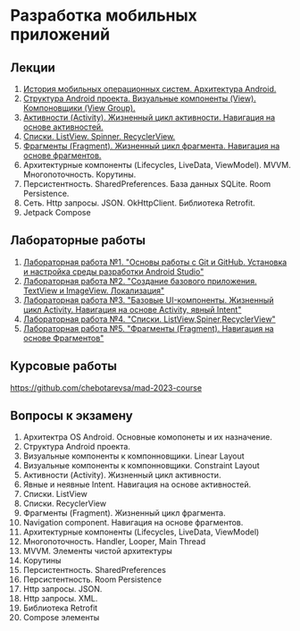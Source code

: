 # Разработка мобильных приложений

## Лекции
1. [История мобильных операционных систем. Архитектура Android.](lec01)
2. [Структура Android проекта. Визуальные компоненты (View). Компоновщики (View Group).](lec02)
3. [Активности (Activity). Жизненный цикл активности. Навигация на основе активностей.](lec03)
4. [Списки. ListView. Spinner. RecyclerView.](lec04)
5. [Фрагменты (Fragment). Жизненный цикл фрагмента. Навигация на основе фрагментов.](lec5)
6. Архитектурные компоненты (Lifecycles, LiveData, ViewModel). MVVM. Многопоточность. Корутины.
7. Персистентность. SharedPreferences. База данных SQLite. Room Persistence.
8. Сеть. Http запросы. JSON. OkHttpClient. Библиотека Retrofit.
9. Jetpack Compose

## Лабораторные работы

1. [Лабораторная работа №1. "Основы работы с Git и GitHub. Установка и настройка среды разработки Android Studio"](https://github.com/chebotarevsa/mad-2023-lab01)
2. [Лабораторная работа №2. "Создание базового приложения. TextView и ImageView. Локализация"](https://github.com/chebotarevsa/mad-2023-lab02)
3. [Лабораторная работа №3. "Базовые UI-компоненты. Жизненный цикл Activity. Навигация на основе Activity, явный Intent"](https://github.com/chebotarevsa/mad-2023-lab03)
4. [Лабораторная работа №4. "Списки. ListView,Spiner,RecyclerView"](https://github.com/chebotarevsa/mad-2023-lab04)
5. [Лабораторная работа №5. "Фрагменты (Fragment). Навигация на основе Фрагментов"](https://github.com/chebotarevsa/mad-2023-lab05)
   
##  Курсовые работы

https://github.com/chebotarevsa/mad-2023-course

##  Вопросы к экзамену
1. Архитектра OS Android. Основные комопонеты и их назначение.
2. Структура Android проекта. 
3. Визуальные компоненты к компонновщики. Linear Layout
4. Визуальные компоненты к компонновщики. Constraint Layout
5. Активности (Activity). Жизненный цикл активности.
6. Явные и неявные Intent. Навигация на основе активностей.
7. Списки. ListView
8. Списки. RecyclerView
9. Фрагменты (Fragment). Жизненный цикл фрагмента.
10. Navigation component. Навигация на основе фрагментов.
11. Архитектурные компоненты (Lifecycles, LiveData, ViewModel)
12. Многопоточность. Handler, Looper, Main Thread
13. MVVM. Элементы чистой архитектуры
14. Корутины
15. Персистентность. SharedPreferences
16. Персистентность. Room Persistence
17. Http запросы. JSON.
18. Http запросы. XML.
19. Библиотека Retrofit
20. Compose элементы

